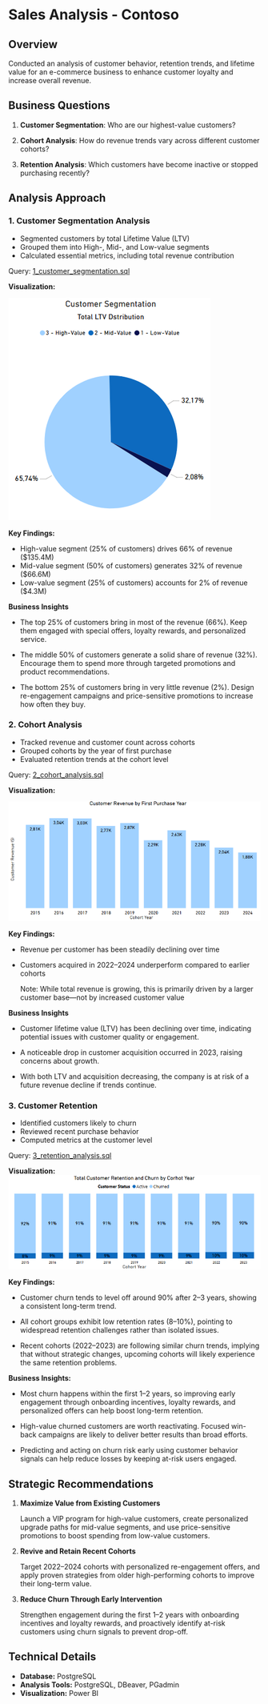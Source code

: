 # Sales Analysis - Contoso

## Overview
Conducted an analysis of customer behavior, retention trends, and lifetime value for an e-commerce business to enhance customer loyalty and increase overall revenue.

## Business Questions
1. **Customer Segmentation**: Who are our highest-value customers?

2. **Cohort Analysis**: How do revenue trends vary across different customer cohorts?

3. **Retention Analysis**: Which customers have become inactive or stopped purchasing recently?

## Analysis Approach

### 1. Customer Segmentation Analysis

- Segmented customers by total Lifetime Value (LTV)
- Grouped them into High-, Mid-, and Low-value segments
- Calculated essential metrics, including total revenue contribution

 Query: [1_customer_segmentation.sql](1_customer_segmentation.sql)

**Visualization:**

![1_customer_segmentation](power_bi/1_customer_segmentation.png)

 **Key Findings:**

- High-value segment (25% of customers) drives 66% of revenue ($135.4M)
- Mid-value segment (50% of customers) generates 32% of revenue ($66.6M)
- Low-value segment (25% of customers) accounts for 2% of revenue ($4.3M)

 **Business Insights**

- The top 25% of customers bring in most of the revenue (66%). Keep them engaged with special offers, loyalty rewards, and personalized service.

- The middle 50% of customers generate a solid share of revenue (32%). Encourage them to spend more through targeted promotions and product recommendations.

- The bottom 25% of customers bring in very little revenue (2%). Design re-engagement campaigns and price-sensitive promotions to increase how often they buy.

### 2. Cohort Analysis

- Tracked revenue and customer count across cohorts
- Grouped cohorts by the year of first purchase
- Evaluated retention trends at the cohort level

 Query: [2_cohort_analysis.sql](/2_cohort_analysis.sql)

**Visualization:**

![2_cohort_analysis](power_bi/2_cohort_analysis.png)

 **Key Findings:**
 - Revenue per customer has been steadily declining over time
 - Customers acquired in 2022–2024 underperform compared to earlier cohorts

    Note: While total revenue is growing, this is primarily driven by a larger customer base—not by increased customer value

 **Business Insights**
- Customer lifetime value (LTV) has been declining over time, indicating potential issues with customer quality or engagement.

- A noticeable drop in customer acquisition occurred in 2023, raising concerns about growth.

- With both LTV and acquisition decreasing, the company is at risk of a future revenue decline if trends continue.

### 3. Customer Retention

- Identified customers likely to churn
- Reviewed recent purchase behavior
- Computed metrics at the customer level

Query: [3_retention_analysis.sql](3_retention_analysis.sql)

**Visualization:**
![3_customer_churn_cohort_year](power_bi/3_customer_churn_cohort_year.png)


 **Key Findings:**  

- Customer churn tends to level off around 90% after 2–3 years, showing a consistent long-term trend.

- All cohort groups exhibit low retention rates (8–10%), pointing to widespread retention challenges rather than isolated issues.

- Recent cohorts (2022–2023) are following similar churn trends, implying that without strategic changes, upcoming cohorts will likely experience the same retention problems.

 **Business Insights:**  
- Most churn happens within the first 1–2 years, so improving early engagement through onboarding incentives, loyalty rewards, and personalized offers can help boost long-term retention.

- High-value churned customers are worth reactivating. Focused win-back campaigns are likely to deliver better results than broad efforts.

- Predicting and acting on churn risk early using customer behavior signals can help reduce losses by keeping at-risk users engaged.

## Strategic Recommendations

1. **Maximize Value from Existing Customers**

   Launch a VIP program for high-value customers, create personalized upgrade paths for mid-value segments, and use price-sensitive promotions to boost spending from low-value customers.

2. **Revive and Retain Recent Cohorts**

   Target 2022–2024 cohorts with personalized re-engagement offers, and apply proven strategies from older high-performing cohorts to improve their long-term value.

3. **Reduce Churn Through Early Intervention**
   
   Strengthen engagement during the first 1–2 years with onboarding incentives and loyalty rewards, and proactively identify at-risk customers using churn signals to prevent drop-off.

## Technical Details
- **Database:** PostgreSQL
- **Analysis Tools:** PostgreSQL, DBeaver, PGadmin
- **Visualization:** Power BI
